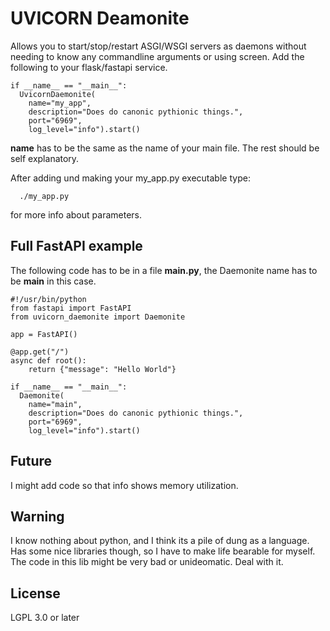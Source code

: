 # UVICORN Deamonite

Allows you to start/stop/restart ASGI/WSGI servers as daemons without needing
to know any commandline arguments or using screen. Add the following to your
flask/fastapi service.

```
if __name__ == "__main__":
  UvicornDaemonite(
    name="my_app",
    description="Does do canonic pythionic things.",
    port="6969",
    log_level="info").start()
```

**name** has to be the same as the name of your main file. The rest should be
self explanatory.

After adding und making your my_app.py executable type:

```
  ./my_app.py
```

for more info about parameters.

## Full FastAPI example

The following code has to be in a file **main.py**, the Daemonite name has
to be **main** in this case.

```
#!/usr/bin/python
from fastapi import FastAPI
from uvicorn_daemonite import Daemonite

app = FastAPI()

@app.get("/")
async def root():
    return {"message": "Hello World"}

if __name__ == "__main__":                                                                     
  Daemonite(
    name="main",
    description="Does do canonic pythionic things.",
    port="6969",
    log_level="info").start()
```

## Future

I might add code so that info shows memory utilization.

## Warning

I know nothing about python, and I think its a pile of dung as a language. Has
some nice libraries though, so I have to make life bearable for myself. The
code in this lib might be very bad or unideomatic. Deal with it.

## License

LGPL 3.0 or later
